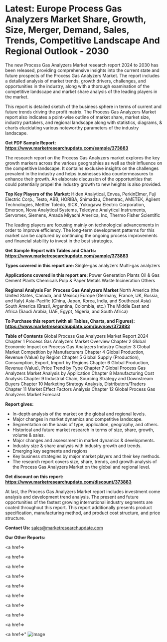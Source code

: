 # Latest: Europe Process Gas Analyzers Market Share, Growth, Size, Merger, Demand, Sales, Trends, Competitive Landscape And Regional Outlook - 2030

The new Process Gas Analyzers Market research report 2024 to 2030 has been released, providing comprehensive insights into the current state and future prospects of the Process Gas Analyzers Market. The report includes a detailed analysis of market trends, growth drivers, challenges, and opportunities in the industry, along with a thorough examination of the competitive landscape and market share analysis of the leading players in the market.

This report is detailed sketch of the business sphere in terms of current and future trends driving the profit matrix. The Process Gas Analyzers Market report also indicates a point-wise outline of market share, market size, industry partakers, and regional landscape along with statistics, diagrams, &amp; charts elucidating various noteworthy parameters of the industry landscape.

<strong><b>Get PDF Sample Report: <a href=https://www.marketresearchupdate.com/sample/373883>https://www.marketresearchupdate.com/sample/373883</a></b></strong>

The research report on the Process Gas Analyzers market explores the key growth markers across the various geographies as well as their influence on the competitive landscape. It contains exclusive insights on the challenges prevalent in the industry and helps businesses idea countermeasures to enhance their growth. An elaborate discussion of the opportunities that could potentially propel the industry growth to new heights is also provided.

<strong><b>Top Key Players of the Market:
</b></strong>Hiden Analytical, Envea, PerkinElmer, Fuji Electric Corp., Testo, ABB, HORIBA, Shimadzu, Chemtrac, AMETEK, Agilent Technologies, Mettler Toledo, SICK, Yokogawa Electric Corporation, Emerson, Nova Analytical Systems, Teledyne Analytical Instruments, Servomex, Siemens, Amada Miyachi America, Inc, Thermo Fisher Scientific<strong><b>
</b></strong>

The leading players are focusing mainly on technological advancements in order to improve efficiency. The long-term development patterns for this market can be captured by continuing the ongoing process improvements and financial stability to invest in the best strategies.

<strong><b>Get Sample Report with Tables and Charts: <a href=https://www.marketresearchupdate.com/sample/373883>https://www.marketresearchupdate.com/sample/373883</a></b></strong>

<strong><b>Types covered in this report are:
</b></strong>Single-gas analyzers
Multi-gas analyzers<strong><b>
</b></strong>

<strong><b>Applications covered in this report are:
</b></strong>Power Generation Plants
Oil & Gas
Cement Plants
Chemicals
Pulp & Paper
Metals
Waste Incineration
Others<strong><b>
</b></strong>

<strong><b>Regional Analysis For  Process Gas Analyzers Market</b></strong><strong><b>
</b></strong>North America (the United States, Canada, and Mexico)
Europe (Germany, France, UK, Russia, and Italy)
Asia-Pacific (China, Japan, Korea, India, and Southeast Asia)
South America (Brazil, Argentina, Colombia, etc.)
The Middle East and Africa (Saudi Arabia, UAE, Egypt, Nigeria, and South Africa)

<strong><b>To Purchase this report (with all Tables, Charts, and Figures): <a href=https://www.marketresearchupdate.com/buynow/373883>https://www.marketresearchupdate.com/buynow/373883</a></b></strong>

<strong><b>Table of Contents</b></strong><strong><b>
</b></strong>Global Process Gas Analyzers Market Report 2024
Chapter 1 Process Gas Analyzers Market Overview
Chapter 2 Global Economic Impact on Process Gas Analyzers Industry
Chapter 3 Global Market Competition by Manufacturers
Chapter 4 Global Production, Revenue (Value) by Region
Chapter 5 Global Supply (Production), Consumption, Export, Import by Regions
Chapter 6 Global Production, Revenue (Value), Price Trend by Type
Chapter 7 Global Process Gas Analyzers Market Analysis by Application
Chapter 8 Manufacturing Cost Analysis
Chapter 9 Industrial Chain, Sourcing Strategy and Downstream Buyers
Chapter 10 Marketing Strategy Analysis, Distributors/Traders
Chapter 11 Market Effect Factors Analysis
Chapter 12 Global Process Gas Analyzers Market Forecast

<strong><b>Report gives:</b></strong>

- In-depth analysis of the market on the global and regional levels.
- Major changes in market dynamics and competitive landscape.
- Segmentation on the basis of type, application, geography, and others.
- Historical and future market research in terms of size, share, growth, volume &amp; sales.
- Major changes and assessment in market dynamics &amp; developments.
- Industry size &amp; share analysis with industry growth and trends.
- Emerging key segments and regions
- Key business strategies by major market players and their key methods.
- The research report covers size, share, trends, and growth analysis of the Process Gas Analyzers Market on the global and regional level.

<strong><b>Get discount on this report: <a href=https://www.marketresearchupdate.com/discount/373883>https://www.marketresearchupdate.com/discount/373883</a></b></strong>

At last, the Process Gas Analyzers Market report includes investment come analysis and development trend analysis. The present and future opportunities of the fastest growing international industry segments are coated throughout this report. This report additionally presents product specification, manufacturing method, and product cost structure, and price structure.

<strong><b>Contact Us:
</b></strong>sales@marketresearchupdate.com

<strong>Our Other Reports:</strong>

<a href=></a>

<a href=></a>

<a href=></a>

<a href=></a>

<a href=></a>

<a href=></a>

<a href=></a>

<a href=></a>

<a href=></a>

<a href=></a>"
![image](https://github.com/Gayatrikarjule/Market-Analysis-360/assets/97346546/284f943e-ad3a-4d6e-aea8-622826452b8f)
